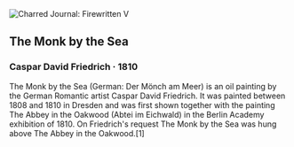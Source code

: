 <div class="artwork-of-the-day">
  <div class="container">
    <div class="img-wrapper">
      <img
        src="https://uploads4.wikiart.org/00380/images/caspar-david-friedrich/the-monk-by-the-sea-caspar-david-friedrich.jpg!Large.jpg"
        alt="Charred Journal: Firewritten V" />
    </div>
    <div class="artwork-detail">
      <div class="artwork-origin"> 
        <h2 class="artwork-name">The Monk by the Sea</h2>
        <h3 class="artist">
          Caspar David Friedrich
                    ·  1810
        </h3>
      </div>
      <p class="description">
        <span class="artwork-description-text ng-binding" ng-bind-html="viewModel.ArtworkOfTheDay.Description | unsafe">The Monk by the Sea (German: Der Mönch am Meer) is an oil painting by the German Romantic artist Caspar David Friedrich. It was painted between 1808 and 1810 in Dresden and was first shown together with the painting The Abbey in the Oakwood (Abtei im Eichwald) in the Berlin Academy exhibition of 1810. On Friedrich's request The Monk by the Sea was hung above The Abbey in the Oakwood.[1]</span>
                        <div class="text-shadow-container ng-hide" ng-show="showShadow"></div>
      </p>
    </div>
  </div>

</div>
